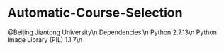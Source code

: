 # Automatic-Course-Selection
@Beijing Jiaotong University\n
Dependencies:\n
    Python 2.7.13\n
    Python Image Library (PIL) 1.1.7\n
